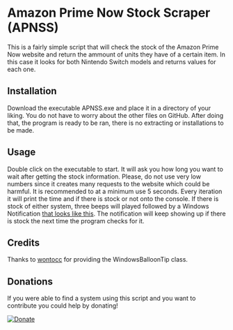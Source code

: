 # Amazon Prime Now Stock Scraper (APNSS)
This is a fairly simple script that will check the stock of the Amazon Prime Now website and return the ammount of units they have of a certain item. In this case it looks for both Nintendo Switch models and returns values for each one.
## Installation
Download the executable APNSS.exe and place it in a directory of your liking. You do not have to worry about the other files on GitHub. After doing that, the program is ready to be ran, there is no extracting or installations to be made.
## Usage
Double click on the executable to start. It will ask you how long you want to wait after getting the stock information. Please, do not use very low numbers since it creates many requests to the website which could be harmful. It is recommended to at a minimum use 5 seconds. Every iteration it will print the time and if there is stock or not onto the console. If there is stock of either system, three beeps will played followed by a Windows Notification [that looks like this](http://i.imgur.com/YcgPodv.png). The notification will keep showing up if there is stock the next time the program checks for it.
## Credits
Thanks to [wontocc](https://gist.github.com/wontoncc) for providing the WindowsBalloonTip class.
## Donations
If you were able to find a system using this script and you want to contribute you could help by donating!

[![Donate](https://www.paypalobjects.com/en_US/i/btn/btn_donateCC_LG.gif)](https://www.paypal.com/cgi-bin/webscr?cmd=_donations&business=Y9SMFS4C2AZXS&lc=US&item_name=Podolscripts&currency_code=USD&bn=PP%2dDonationsBF%3abtn_donateCC_LG%2egif%3aNonHosted)
